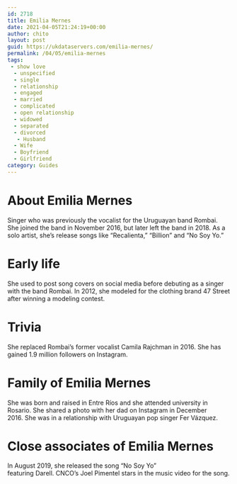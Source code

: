 ```yaml
---
id: 2718
title: Emilia Mernes
date: 2021-04-05T21:24:19+00:00
author: chito
layout: post
guid: https://ukdataservers.com/emilia-mernes/
permalink: /04/05/emilia-mernes
tags:
 - show love
  - unspecified
  - single
  - relationship
  - engaged
  - married
  - complicated
  - open relationship
  - widowed
  - separated
  - divorced
   - Husband
  - Wife
  - Boyfriend
  - Girlfriend
category: Guides
---
```




  
  
#  About Emilia Mernes
                  
                  
                  
Singer who was previously the vocalist for the Uruguayan band Rombai. She joined the band in November 2016, but later left the band in 2018. As a solo artist, she&#8217;s release songs like &#8220;Recalienta,&#8221; &#8220;Billion&#8221; and &#8220;No Soy Yo.&#8221; 
                  
                
                
                
# Early life
                  
                  
                  
She used to post song covers on social media before debuting as a singer with the band Rombai. In 2012, she modeled for the clothing brand 47 Street after winning a modeling contest.
                  
                
                
                
# Trivia
                  
                  
                  
She replaced Rombai&#8217;s former vocalist Camila Rajchman in 2016. She has gained 1.9 million followers on Instagram.
                  
                
                
                
# Family of Emilia Mernes
                  
                  
                  
She was born and raised in Entre Ríos and she attended university in Rosario. She shared a photo with her dad on Instagram in December 2016. She was in a relationship with Uruguayan pop singer Fer Vázquez.
                  
                
                
                
# Close associates of Emilia Mernes
                  
                  
                  
In August 2019, she released the song &#8220;No Soy Yo&#8221; featuring Darell. CNCO&#8217;s Joel Pimentel stars in the music video for the song.
                  
                
              
            
          
          
          
    
    
  
